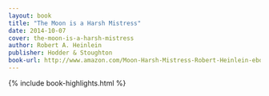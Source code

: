 ```yaml
---
layout: book
title: "The Moon is a Harsh Mistress"
date: 2014-10-07
cover: the-moon-is-a-harsh-mistress
author: Robert A. Heinlein
publisher: Hodder & Stoughton
book-url: http://www.amazon.com/Moon-Harsh-Mistress-Robert-Heinlein-ebook/dp/B00H4EP98S/
---
```


{% include book-highlights.html %}
